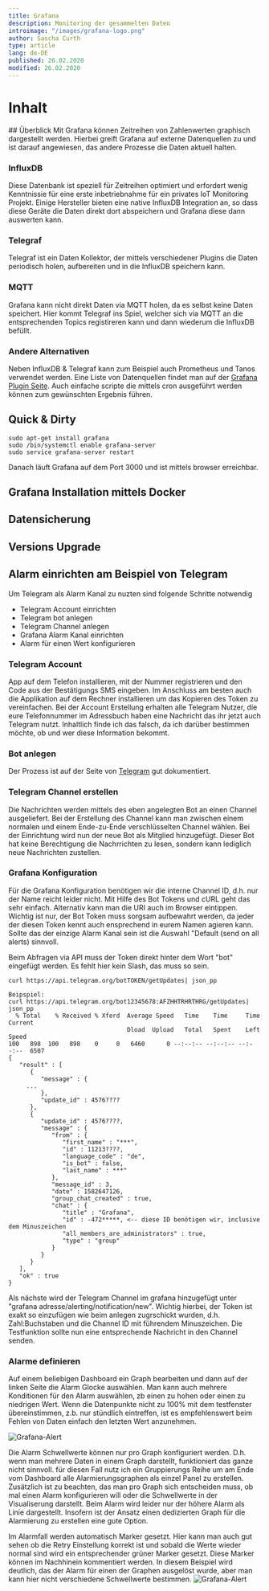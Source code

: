 ```yaml
---
title: Grafana
description: Monitoring der gesammelten Daten
introimage: "/images/grafana-logo.png"
author: Sascha Curth
type: article
lang: de-DE
published: 26.02.2020
modified: 26.02.2020
---
```

# Inhalt
<TOC />
## Überblick
Mit Grafana können Zeitreihen von Zahlenwerten graphisch dargestellt werden. Hierbei greift Grafana auf externe Datenquellen zu und ist darauf angewiesen, das andere Prozesse die Daten aktuell halten.

### InfluxDB
Diese Datenbank ist speziell für Zeitreihen optimiert und erfordert wenig Kenntnissie für eine erste inbetriebnahme für ein privates IoT Monitoring Projekt. Einige Hersteller bieten eine native InfluxDB Integration an, so dass diese Geräte die Daten direkt dort abspeichern und Grafana diese dann auswerten kann.

### Telegraf
Telegraf ist ein Daten Kollektor, der mittels verschiedener Plugins die Daten periodisch holen, aufbereiten und in die InfluxDB speichern kann.

### MQTT
Grafana kann nicht direkt Daten via MQTT holen, da es selbst keine Daten speichert. Hier kommt Telegraf ins Spiel, welcher sich via MQTT an die entsprechenden Topics registireren kann und dann wiederum die InfluxDB befüllt.

### Andere Alternativen
Neben InfluxDB & Telegraf kann zum Beispiel auch Prometheus und Tanos verwendet werden. Eine Liste von Datenquellen findet man auf der <a href="https://grafana.com/grafana/plugins?orderBy=weight&direction=asc&type=datasource" target=_grafana>Grafana Plugin Seite</a>. Auch einfache scripte die mittels cron ausgeführt werden können zum gewünschten Ergebnis führen.

## Quick & Dirty
```shell
sudo apt-get install grafana
sudo /bin/systemctl enable grafana-server
sudo service grafana-server restart
```
Danach läuft Grafana auf dem Port 3000 und ist mittels browser erreichbar.

## Grafana Installation mittels Docker

## Datensicherung

## Versions Upgrade

## Alarm einrichten am Beispiel von Telegram
Um Telegram als Alarm Kanal zu nuzten sind folgende Schritte notwendig
- Telegram Account einrichten
- Telegram bot anlegen
- Telegram Channel anlegen
- Grafana Alarm Kanal einrichten
- Alarm für einen Wert konfigurieren

### Telegram Account
App auf dem Telefon installieren, mit der Nummer registrieren und den Code aus der Bestätigungs SMS eingeben. Im Anschluss am besten auch die Applikation auf dem Rechner installieren um das Kopieren des Token zu vereinfachen. Bei der Account Erstellung erhalten alle Telegram Nutzer, die eure Telefonnummer im Adressbuch haben eine Nachricht das ihr jetzt auch Telegram nutzt. Inhaltlich finde ich das falsch, da ich darüber bestimmen möchte, ob und wer diese Information bekommt.

### Bot anlegen
Der Prozess ist auf der Seite von <a href="https://core.telegram.org/bots#6-botfather" targe=_telegram>Telegram</a> gut dokumentiert.

### Telegram Channel erstellen
Die Nachrichten werden mittels des eben angelegten Bot an einen Channel ausgeliefert. Bei der Erstellung des Channel kann man zwischen einem normalen und einem Ende-zu-Ende verschlüsselten Channel wählen. Bei der Einrichtung wird nun der neue Bot als Mitglied hinzugefügt. Dieser Bot hat keine Berechtigung die Nachrrichten zu lesen, sondern kann lediglich neue Nachrichten zustellen.

### Grafana Konfiguration
Für die Grafana Konfiguration benötigen wir die interne Channel ID, d.h. nur der Name reicht leider nicht. Mit Hilfe des Bot Tokens und cURL geht das sehr einfach. Alternativ kann man die URI auch im Browser eintippen. Wichtig ist nur, der Bot Token muss sorgsam aufbewahrt werden, da jeder der diesen Token kennt auch ensprechend in eurem Namen agieren kann. Sollte das der einzige Alarm Kanal sein ist die Auswahl "Default (send on all alerts) sinnvoll.

Beim Abfragen via API muss der Token direkt hinter dem Wort "bot" eingefügt werden. Es fehlt hier kein Slash, das muss so sein.
```shell
curl https://api.telegram.org/botTOKEN/getUpdates| json_pp 
```

```shell
Beipspiel:
curl https://api.telegram.org/bot12345678:AFZHHTRHRTHRG/getUpdates| json_pp 
  % Total    % Received % Xferd  Average Speed   Time    Time     Time  Current
                                 Dload  Upload   Total   Spent    Left  Speed
100   898  100   898    0     0   6460      0 --:--:-- --:--:-- --:--:--  6507
{
   "result" : [
      {
         "message" : {
 	 ...
         },
         "update_id" : 4576????
      },
      {
         "update_id" : 4576????,
         "message" : {
            "from" : {
               "first_name" : "***",
               "id" : 11213????,
               "language_code" : "de",
               "is_bot" : false,
               "last_name" : ***"
            },
            "message_id" : 3,
            "date" : 1582647126,
            "group_chat_created" : true,
            "chat" : {
               "title" : "Grafana",
               "id" : -472*****, <-- diese ID benötigen wir, inclusive dem Minuszeichen
               "all_members_are_administrators" : true,
               "type" : "group"
            }
         }
      }
   ],
   "ok" : true
}

```

Als nächste wird der Telegram Channel im grafana hinzugefügt unter "grafana adresse/alerting/notification/new". Wichtig hierbei, der Token ist exakt so einzufügen wie beim anlegen zugrschickt wurden, d.h. Zahl:Buchstaben und die Channel ID mit führendem Minuszeichen. Die Testfunktion sollte nun eine entsprechende Nachricht in den Channel senden.

### Alarme definieren
Auf einem beliebigen Dashboard ein Graph bearbeiten und dann auf der linken Seite die Alarm Glocke auswählen. Man kann auch mehrere Konditionen für den Alarm auswählen, zb einen zu hohen oder einen zu niedrigen Wert. Wenn die Datenpunkte nicht zu 100% mit dem testfenster übereinstimmen, z.b. nur stündlich eintreffen, ist es empfehlenswert beim Fehlen von Daten einfach den letzten Wert anzunehmen.

![Grafana-Alert](/images/grafana-alert.png)

Die Alarm Schwellwerte können nur pro Graph konfiguriert werden. D.h. wenn man mehrere Daten in einem Graph darstellt, funktioniert das ganze nicht sinnvoll. für diesen Fall nutz ich ein Gruppierungs Reihe um am Ende vom Dashboard alle Alarmierungsgraphen als einzel Panel zu erstellen. Zusätzlich ist zu beachten, das man pro Graph sich entscheiden muss, ob mal einen Alarm konfigurieren will oder die Schwellwerte in der Visualiserung darstellt. Beim Alarm wird leider nur der höhere Alarm als Linie dargestellt. Insofern ist der Ansatz einen dedizierten Graph für die Alarmierung zu erstellen eine gute Option.

Im Alarmfall werden automatisch Marker gesetzt. Hier kann man auch gut sehen ob die Retry Einstellung korrekt ist und sobald die Werte wieder normal sind wird ein entsprechender grüner Marker gesetzt. Diese Marker können im Nachhinein kommentiert werden. In diesem Beispiel wird deutlich, das der Alarm für einen der Graphen ausgelöst wurde, aber man kann hier nicht verschiedene Schwellwerte bestimmen.
![Grafana-Alert](/images/grafana-alert2.png)
